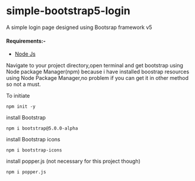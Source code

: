 # simple-bootstrap5-login
A simple login page designed using Bootsrap framework v5

#### Requirements:-
* [Node Js](https://nodejs.org/en/download/)

Navigate to your project directory,open terminal and get bootstrap using Node package Manager(npm) because i have installed boostrap resources using Node Package Manager,no problem if you can get it in other method so not a must.

To initiate 
```
npm init -y
```

install Bootstrap
```
npm i bootstrap@5.0.0-alpha
```

install Bootstrap icons
```
npm i bootstrap-icons
```

install popper.js (not necessary for this project though)
```
npm i popper.js
```




